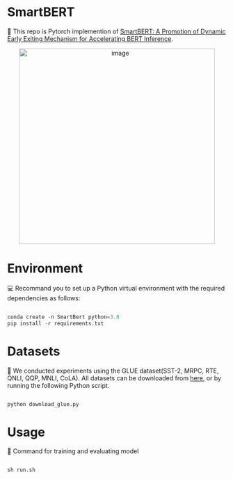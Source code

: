 # SmartBERT
🔗 This repo is Pytorch implemention of [SmartBERT: A Promotion of Dynamic Early Exiting Mechanism for Accelerating
BERT Inference](https://www.ijcai.org/proceedings/2023/0563.pdf).


<p align="center">
  <img src="https://github.com/HuBoren99/SmartBert/assets/133136668/2c7223d5-f8da-4341-8040-aa7f501d3a41" alt="image" width="450"/>
</p>

# Environment
💻 Recommand you to set up a Python virtual environment with the required dependencies as follows:
```python

conda create -n SmartBert python=3.8
pip install -r requirements.txt
```

# Datasets

📖 We conducted experiments using the GLUE dataset(SST-2, MRPC, RTE, QNLI, QQP, MNLI, CoLA). All datasets can be downloaded from [here](https://gluebenchmark.com/tasks), or by running the following Python script.
```python

python download_glue.py
```
# Usage
📜 Command for training and evaluating model
```python

sh run.sh
```
